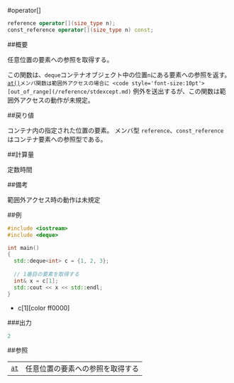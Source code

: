 #operator[]
```cpp
reference operator[](size_type n);
const_reference operator[](size_type n) const;
```

##概要

任意位置の要素への参照を取得する。

この関数は、`deque`コンテナオブジェクト中の位置`n`にある要素への参照を返す。
[`at()`](/reference/deque/at.md)`メンバ関数は範囲外アクセスの場合に <code style='font-size:10pt'>[out_of_range](/reference/stdexcept.md)` 例外を送出する</code>が、この関数は範囲外アクセスの動作が未規定。


##戻り値

コンテナ内の指定された位置の要素。
メンバ型 `reference`、`const_reference` はコンテナ要素への参照型である。


##計算量

定数時間


##備考

範囲外アクセス時の動作は未規定


##例

```cpp
#include <iostream>
#include <deque>

int main()
{
  std::deque<int> c = {1, 2, 3};
 
  // 1番目の要素を取得する
  int& x = c[1];
  std::cout << x << std::endl;
}
```
* c[1][color ff0000]

###出力

```cpp
2
```

##参照


| | |
|-----------------------------------------------------------------------------------------|--------------------------------------------------|
| [`at`](/reference/deque/at.md) | 任意位置の要素への参照を取得する |


